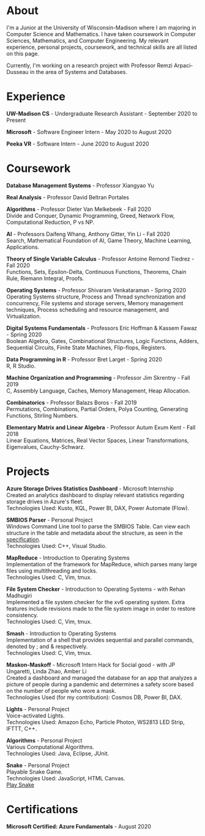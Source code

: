 # About
I'm a Junior at the University of Wisconsin-Madison where I am majoring in Computer Science and Mathematics. I have taken coursework in Computer Sciences, Mathematics, and Computer Engineering. My relevant experience, personal projects, coursework, and technical skills are all listed on this page.

Currently, I'm working on a research project with Professor Remzi Arpaci-Dusseau in the area of Systems and Databases.

# Experience
**UW-Madison CS** - Undergraduate Research Assistant - September 2020 to Present  

**Microsoft** - Software Engineer Intern - May 2020 to August 2020  

**Peeka VR** - Software Intern - June 2020 to August 2020  

# Coursework
**Database Management Systems** - Professor Xiangyao Yu  

**Real Analysis** - Professor David Beltran Portales  

**Algorithms** - Professor Dieter Van Melkebeek - Fall 2020  
Divide and Conquer, Dynamic Programming, Greed, Network Flow, Computational Reduction, P vs NP.

**AI** - Professors Daifeng Whang, Anthony Gitter, Yin Li - Fall 2020  
Search, Mathematical Foundation of AI, Game Theory, Machine Learning, Applications.

**Theory of Single Variable Calculus** - Professor Antoine Remond Tiedrez - Fall 2020  
Functions, Sets, Epsilon-Delta, Continuous Functions, Theorems, Chain Rule, Riemann Integral, Proofs. 

**Operating Systems** - Professor Shivaram Venkataraman - Spring 2020  
Operating Systems structure, Process and Thread synchronization and concurrency, File systems and storage servers, Memory management techniques, Process scheduling and resource management, and Virtualization.  

**Digital Systems Fundamentals** - Professors Eric Hoffman & Kassem Fawaz - Spring 2020  
Boolean Algebra, Gates, Combinational Structures, Logic Functions, Adders, Sequential Circuits, Finite State Machines, Flip-flops, Registers.  

**Data Programming in R** - Professor Bret Larget - Spring 2020  
R, R Studio.  

**Machine Organization and Programming** - Professor Jim Skrentny - Fall 2019  
C, Assembly Language, Caches, Memory Management, Heap Allocation.  

**Combinatorics** - Professor Balazs Boros - Fall 2019  
Permutations, Combinations, Partial Orders, Polya Counting, Generating Functions, Stirling Numbers.  

**Elementary Matrix and Linear Algebra** - Professor Autum Exum Kent - Fall 2018  
Linear Equations, Matrices, Real Vector Spaces, Linear Transformations, Eigenvalues, Cauchy-Schwarz.  

# Projects
**Azure Storage Drives Statistics Dashboard** - Microsoft Internship  
Created an analytics dashboard to display relevant statistics regarding storage drives in Azure's fleet.  
Technologies Used: Kusto, KQL, Power BI, DAX, Power Automate (Flow).  

**SMBIOS Parser** - Personal Project  
Windows Command Line tool to parse the SMBIOS Table. Can view each structure in the table and metadata about the structure, as seen in the [specification](https://www.dmtf.org/sites/default/files/standards/documents/DSP0134_3.0.0.pdf).  
Technologies Used: C++, Visual Studio.

**MapReduce** - Introduction to Operating Systems  
Implementation of the framework for MapReduce, which parses many large files using multithreading and locks.  
Technologies Used: C, Vim, tmux.

**File System Checker** - Introduction to Operating Systems - with Rehan Madhugiri  
Implemented a file system checker for the xv6 operating system. Extra features include revisions made to the file system image in order to restore consistency.  
Technologies Used: C, Vim, tmux.

**Smash** - Introduction to Operating Systems  
Implementation of a shell that provides sequential and parallel commands, denoted by ; and & respectively.  
Technologies Used: C, Vim, tmux.

**Maskon-Maskoff** - Microsoft Intern Hack for Social good - with JP Ungaretti, Linda Zhao, Amber Li  
Created a dashboard and managed the database for an app that analyzes a picture of people during a pandemic and determines a safety score based on the number of people who wore a mask.  
Technologies Used (for my contribution): Cosmos DB, Power BI, DAX.

**Lights** - Personal Project  
Voice-activated Lights.  
Technologies Used: Amazon Echo, Particle Photon, WS2813 LED Strip, IFTTT, C++.

**Algorithms** - Personal Project  
Various Computational Algorithms.  
Technologies Used: Java, Eclipse, JUnit.

**Snake** - Personal Project  
Playable Snake Game.  
Technologies Used: JavaScript, HTML Canvas.  
[Play Snake](https://saibulusu.github.io/Snake/)

# Certifications
**Microsoft Certified: Azure Fundamentals** - August 2020  
